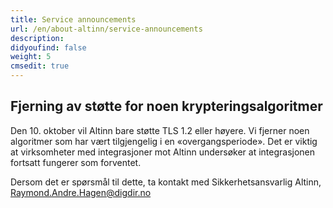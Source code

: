 ```yaml
---
title: Service announcements
url: /en/about-altinn/service-announcements
description: 
didyoufind: false
weight: 5
cmsedit: true
---
```


## Fjerning av støtte for noen krypteringsalgoritmer
Den 10. oktober vil Altinn bare støtte TLS 1.2 eller høyere.
Vi fjerner noen algoritmer som har vært tilgjengelig i en «overgangsperiode».
Det er viktig at virksomheter med integrasjoner mot Altinn undersøker at integrasjonen fortsatt fungerer som forventet.

Dersom det er spørsmål til dette, ta kontakt med Sikkerhetsansvarlig Altinn, Raymond.Andre.Hagen@digdir.no
